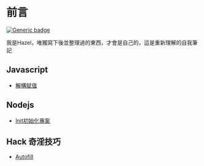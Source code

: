 # 前言
[![Generic badge](https://img.shields.io/badge/since-2022/1/21-blue.svg)](https://shields.io/)

我是Hazel，唯獨寫下後並整理過的東西，才會是自己的，這是重新理解的自我筆記

## Javascript
- [解構賦值](/Javascript/destructuring-assignment)
## Nodejs
- [Init初始化專案](/Nodejs/init)
## Hack 奇淫技巧
- [Autofill](/Hack/autofill)

